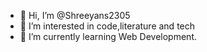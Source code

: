 - 👋 Hi, I’m @Shreeyans2305
- 👀 I’m interested in code,literature and tech
- 🌱 I’m currently learning Web Development.

<!---
Shreeyans2305/Shreeyans2305 is a ✨ special ✨ repository because its `README.md` (this file) appears on your GitHub profile.
You can click the Preview link to take a look at your changes.
--->
